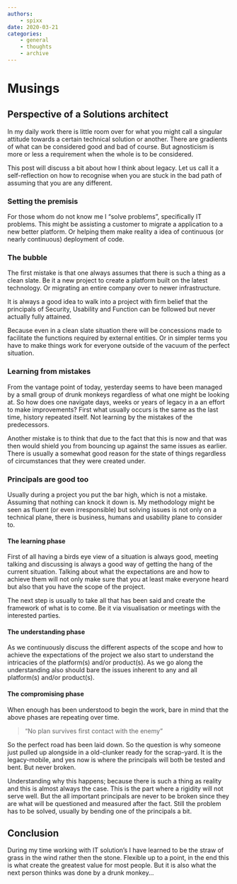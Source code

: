 ```yaml
---
authors:
    - spixx
date: 2020-03-21
categories:
    - general
    - thoughts
    - archive
---
```


# Musings #
## Perspective of a Solutions architect ##
In my daily work there is little room over for what you might call a singular 
attitude towards a certain technical solution or another. There are gradients
of what can be considered good and bad of course. But agnosticism is more or
less a requirement when the whole is to be considered.

<!-- more -->

This post will discuss a bit about how I think about legacy. Let us call it a 
self-reflection on how to recognise when you are stuck in the bad path of 
assuming that you are any different.

### Setting the premisis ###
For those whom do not know me I “solve problems”, specifically IT problems. 
This might be assisting a customer to migrate a application to a new better 
platform. Or helping them make reality a idea of continuous (or nearly 
continuous) deployment of code.

### The bubble ###
The first mistake is that one always assumes that there is such a thing as a 
clean slate. Be it a new project to create a platform built on the latest 
technology. Or migrating an entire company over to newer infrastructure.

It is always a good idea to walk into a project with firm belief that the 
principals of Security, Usability and Function can be followed but never 
actually fully attained.

Because even in a clean slate situation there will be concessions made to
facilitate the functions required by external entities. Or in simpler terms 
you have to make things work for everyone outside of the vacuum of the perfect
situation.

### Learning from mistakes ###
From the vantage point of today, yesterday seems to have been managed by a 
small group of drunk monkeys regardless of what one might be looking at. So how
does one navigate days, weeks or years of legacy in a an effort to make 
improvements? First what usually occurs is the same as the last time, history 
repeated itself. Not learning by the mistakes of the predecessors.

Another mistake is to think that due to the fact that this is now and that was 
then would shield you from bouncing up against the same issues as earlier. 
There is usually a somewhat good reason for the state of things regardless of 
circumstances that they were created under.

### Principals are good too ###
Usually during a project you put the bar high, which is not a mistake. Assuming
that nothing can knock it down is. My methodology might be seen as fluent (or
even irresponsible) but solving issues is not only on a technical plane, there
is business, humans and usability plane to consider to.

#### The learning phase ####
First of all having a birds eye view of a situation is always good, meeting 
talking and discussing is always a good way of getting the hang of the current 
situation. Talking about what the expectations are and how to achieve them will
not only make sure that you at least make everyone heard but also that you have
the scope of the project.

The next step is usually to take all that has been said and create the 
framework of what is to come. Be it via visualisation or meetings with the 
interested parties.

#### The understanding phase ####
As we continuously discuss the different aspects of the scope and how to 
achieve the expectations of the project we also start to understand the 
intricacies of the platform(s) and/or product(s). As we go along the 
understanding also should bare the issues inherent to any and all 
platform(s) and/or product(s).

#### The compromising phase ####
When enough has been understood to begin the work, bare in mind that the above
phases are repeating over time.

> “No plan survives first contact with the enemy”

So the perfect road has been laid down. So the question is why someone just 
pulled up alongside in a old-clunker ready for the scrap-yard. It is the 
legacy-mobile, and yes now is where the principals will both be tested and 
bent. But never broken.

Understanding why this happens; because there is such a thing as reality and 
this is almost always the case. This is the part where a rigidity will not 
serve well. But the all important principals are never to be broken since they
are what will be questioned and measured after the fact. Still the problem has
to be solved, usually by bending one of the principals a bit.

## Conclusion ##
During my time working with IT solution’s I have learned to be the straw of 
grass in the wind rather then the stone. Flexible up to a point, in the end 
this is what create the greatest value for most people. But it is also what
the next person thinks was done by a drunk monkey…
